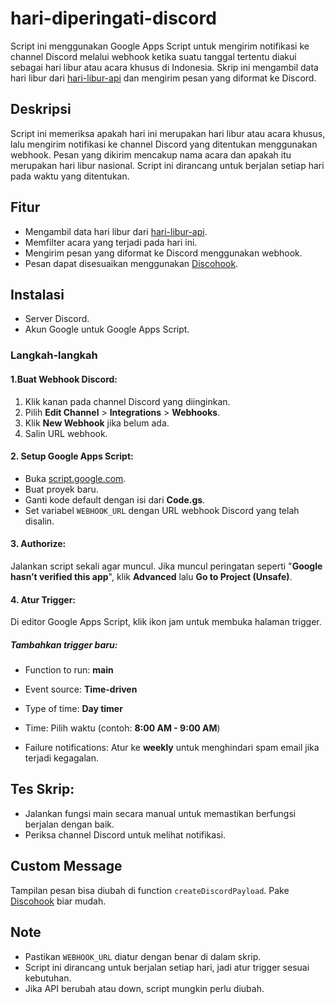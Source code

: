 # hari-diperingati-discord

Script ini menggunakan Google Apps Script untuk mengirim notifikasi ke channel Discord melalui webhook ketika suatu tanggal tertentu diakui sebagai hari libur atau acara khusus di Indonesia. Skrip ini mengambil data hari libur dari [hari-libur-api](https://github.com/notokrs/hari-libur-api) dan mengirim pesan yang diformat ke Discord.

## Deskripsi

Script ini memeriksa apakah hari ini merupakan hari libur atau acara khusus, lalu mengirim notifikasi ke channel Discord yang ditentukan menggunakan webhook. Pesan yang dikirim mencakup nama acara dan apakah itu merupakan hari libur nasional. Script ini dirancang untuk berjalan setiap hari pada waktu yang ditentukan.

## Fitur

- Mengambil data hari libur dari [hari-libur-api](https://github.com/notokrs/hari-libur-api).
- Memfilter acara yang terjadi pada hari ini.
- Mengirim pesan yang diformat ke Discord menggunakan webhook.
- Pesan dapat disesuaikan menggunakan [Discohook](https://discohook.org/).

## Instalasi

- Server Discord.
- Akun Google untuk Google Apps Script.

### Langkah-langkah

#### 1.Buat Webhook Discord:

1. Klik kanan pada channel Discord yang diinginkan.
2. Pilih **Edit Channel** > **Integrations** > **Webhooks**.
3. Klik **New Webhook** jika belum ada.
4. Salin URL webhook.

#### 2. Setup Google Apps Script:

- Buka [script.google.com](https://script.google.com).
- Buat proyek baru.
- Ganti kode default dengan isi dari **Code.gs**.
- Set variabel `WEBHOOK_URL` dengan URL webhook Discord yang telah disalin.

#### 3. Authorize:

Jalankan script sekali agar muncul.
Jika muncul peringatan seperti "**Google hasn’t verified this app**", klik **Advanced** lalu **Go to Project (Unsafe)**.

#### 4. Atur Trigger:

Di editor Google Apps Script, klik ikon jam untuk membuka halaman trigger.

##### Tambahkan trigger baru:

- Function to run: **main**

- Event source: **Time-driven**

- Type of time: **Day timer**
- Time: Pilih waktu (contoh: **8:00 AM - 9:00 AM**)
- Failure notifications: Atur ke **weekly** untuk menghindari spam email jika terjadi kegagalan.

## Tes Skrip:

- Jalankan fungsi main secara manual untuk memastikan berfungsi berjalan dengan baik.
- Periksa channel Discord untuk melihat notifikasi.

## Custom Message

Tampilan pesan bisa diubah di function `createDiscordPayload`. Pake [Discohook](https://discohook.org/) biar mudah.

## Note

- Pastikan `WEBHOOK_URL` diatur dengan benar di dalam skrip.
- Script ini dirancang untuk berjalan setiap hari, jadi atur trigger sesuai kebutuhan.
- Jika API berubah atau down, script mungkin perlu diubah.
